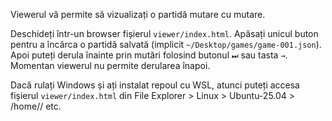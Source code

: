 Viewerul vă permite să vizualizați o partidă mutare cu mutare.

Deschideți într-un browser fișierul `viewer/index.html`. Apăsați unicul buton pentru a încărca o partidă salvată (implicit `~/Desktop/games/game-001.json`). Apoi puteți derula înainte prin mutări folosind butonul `⏭` sau tasta `→`. Momentan viewerul nu permite derularea înapoi.

Dacă rulați Windows și ați instalat repoul cu WSL, atunci puteți accesa fișierul `viewer/index.html` din File Explorer > Linux > Ubuntu-25.04 > /home/<username>/ etc.
